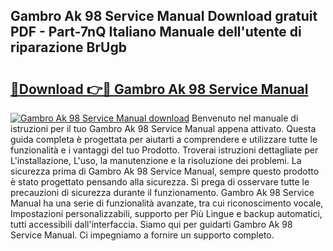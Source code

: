 ## Gambro Ak 98 Service Manual Download gratuit PDF - Part-7nQ Italiano Manuale dell'utente di riparazione BrUgb

# <h2><a href="http://dfdontn.blite.top/?on=Gambro+Ak+98+Service+Manual">🔗Download 👉🔴 Gambro Ak 98 Service Manual</a></h2>

[![Gambro Ak 98 Service Manual download](https://i.imgur.com/lujVjoI.png)](http://dfdontn.blite.top/?on=Gambro+Ak+98+Service+Manual)
Benvenuto nel manuale di istruzioni per il tuo Gambro Ak 98 Service Manual appena attivato. Questa guida completa è progettata per aiutarti a comprendere e utilizzare tutte le funzionalità e i vantaggi del tuo Prodotto. Troverai istruzioni dettagliate per L'installazione, L'uso, la manutenzione e la risoluzione dei problemi. La sicurezza prima di Gambro Ak 98 Service Manual, sempre questo prodotto è stato progettato pensando alla sicurezza. Si prega di osservare tutte le precauzioni di sicurezza durante il funzionamento. Gambro Ak 98 Service Manual ha una serie di funzionalità avanzate, tra cui riconoscimento vocale, Impostazioni personalizzabili, supporto per Più Lingue e backup automatici, tutti accessibili dall'interfaccia. Siamo qui per guidarti Gambro Ak 98 Service Manual. Ci impegniamo a fornire un supporto completo.
